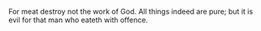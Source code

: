 For meat destroy not the work of God. All things indeed are pure; but it is evil for that man who eateth with offence.

